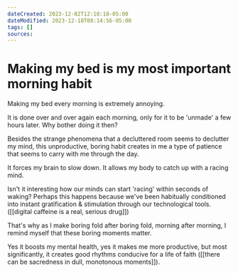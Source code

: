 ```yaml
---
dateCreated: 2023-12-02T12:10:18-05:00
dateModified: 2023-12-18T08:14:56-05:00
tags: []
sources: 
---
```


# Making my bed is my most important morning habit

Making my bed every morning is extremely annoying. 

It is done over and over again each morning, only for it to be 'unmade' a few hours later. 
Why bother doing it then? 

Besides the strange phenomena that a decluttered room seems to declutter my mind, this unproductive, boring habit creates in me a type of patience that seems to carry with me through the day.

It forces my brain to slow down. It allows my body to catch up with a racing mind. 

Isn't it interesting how our minds can start 'racing' within seconds of waking? Perhaps this happens because we've been habitually conditioned into instant gratification & stimulation through our technological tools. ([[digital caffeine is a real, serious drug]])

That's why as I make boring fold after boring fold, morning after morning, I remind myself that these boring moments matter.

Yes it boosts my mental health, yes it makes me more productive, but most significantly, it creates good rhythms conducive for a life of faith ([[there can be sacredness in dull, monotonous moments]]).